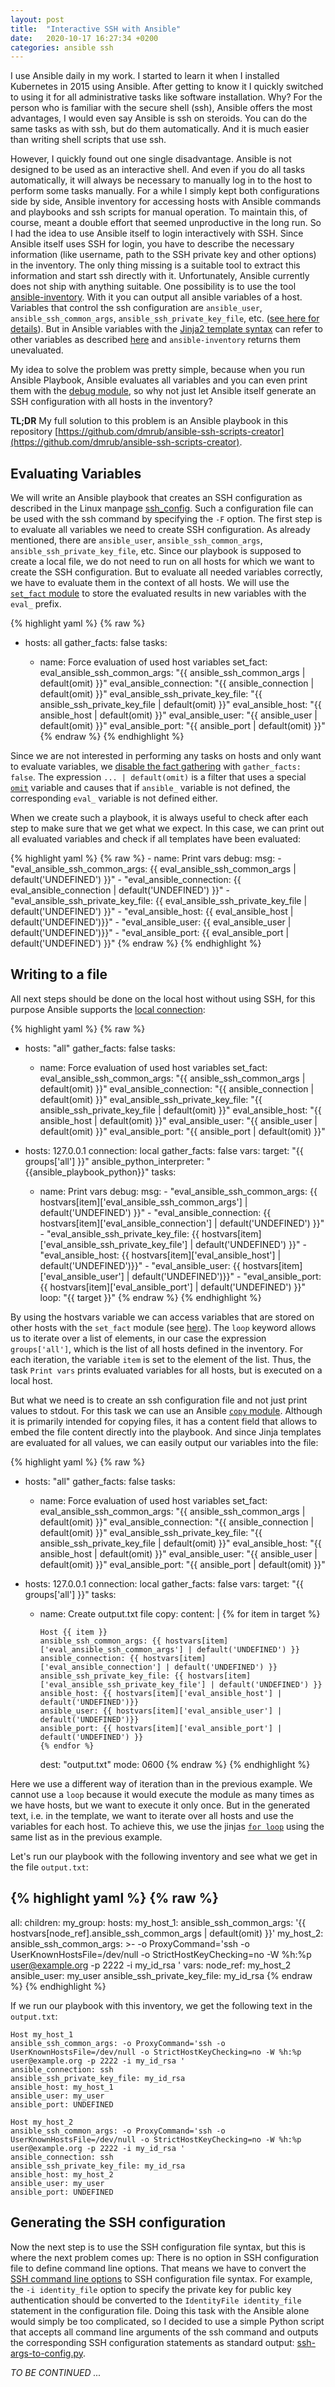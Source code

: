 ```yaml
---
layout: post
title:  "Interactive SSH with Ansible"
date:   2020-10-17 16:27:34 +0200
categories: ansible ssh
---
```


I use Ansible daily in my work. I started to learn it when I installed Kubernetes in 2015 using Ansible. After getting to know it I quickly switched to using it for all administrative tasks like software installation. Why? For the person who is familiar with the secure shell (ssh), Ansible offers the most advantages, I would even say Ansible is ssh on steroids. You can do the same tasks as with ssh, but do them automatically. And it is much easier than writing shell scripts that use ssh.

However, I quickly found out one single disadvantage. Ansible is not designed to be used as an interactive shell. And even if you do all tasks automatically, it will always be necessary to manually log in to the host to perform some tasks manually. For a while I simply kept both configurations side by side, Ansible inventory for accessing hosts with Ansible commands and playbooks and ssh scripts for manual operation. To maintain this, of course, meant a double effort that seemed unproductive in the long run. So I had the idea to use Ansible itself to login interactively with SSH. Since Ansible itself uses SSH for login, you have to describe the necessary information (like username, path to the SSH private key and other options) in the inventory. The only thing missing is a suitable tool to extract this information and start ssh directly with it. Unfortunately, Ansible currently does not ship with anything suitable. One possibility is to use the tool [ansible-inventory](https://docs.ansible.com/ansible/latest/cli/ansible-inventory.html). With it you can output all ansible variables of a host. Variables that control the ssh configuration are `ansible_user`, `ansible_ssh_common_args`, `ansible_ssh_private_key_file`, etc. ([see here for details](https://docs.ansible.com/ansible/latest/user_guide/intro_inventory.html)). But in Ansible variables with the [Jinja2 template syntax](https://jinja.palletsprojects.com/en/2.11.x/templates/) can refer to other variables as described [here](https://docs.ansible.com/ansible/latest/user_guide/playbooks_variables.html#referencing-simple-variables) and `ansible-inventory` returns them unevaluated.

My idea to solve the problem was pretty simple, because when you run Ansible Playbook, Ansible evaluates all variables and you can even print them with the [debug module](https://docs.ansible.com/ansible/latest/collections/ansible/builtin/debug_module.html), so why not just let Ansible itself generate an SSH configuration with all hosts in the inventory?

**TL;DR** My full solution to this problem is an Ansible playbook in this repository [https://github.com/dmrub/ansible-ssh-scripts-creator](https://github.com/dmrub/ansible-ssh-scripts-creator).

## Evaluating Variables

We will write an Ansible playbook that creates an SSH configuration as described in the Linux manpage [ssh_config](https://man7.org/linux/man-pages/man5/ssh_config.5.html). Such a configuration file can be used with the ssh command by specifying the `-F` option.
The first step is to evaluate all variables we need to create SSH configuration.
As already mentioned, there are `ansible_user`, `ansible_ssh_common_args`, `ansible_ssh_private_key_file`, etc. Since our playbook is supposed to create a local file, we do not need to run on all hosts for which we want to create the SSH configuration. But to evaluate all needed variables correctly, we have to evaluate them in the context of all hosts. We will use the [`set_fact` module](https://docs.ansible.com/ansible/latest/collections/ansible/builtin/set_fact_module.html) to store the evaluated results in new variables with the `eval_` prefix.

{% highlight yaml %}
{% raw %}
- hosts: all
  gather_facts: false
  tasks:

    - name: Force evaluation of used host variables
      set_fact:
        eval_ansible_ssh_common_args: "{{ ansible_ssh_common_args | default(omit) }}"
        eval_ansible_connection: "{{ ansible_connection | default(omit) }}"
        eval_ansible_ssh_private_key_file: "{{ ansible_ssh_private_key_file | default(omit) }}"
        eval_ansible_host: "{{ ansible_host | default(omit) }}"
        eval_ansible_user: "{{ ansible_user | default(omit) }}"
        eval_ansible_port: "{{ ansible_port | default(omit) }}"
{% endraw %}
{% endhighlight %}

Since we are not interested in performing any tasks on hosts and only want to evaluate variables, we [disable the fact gathering](https://docs.ansible.com/ansible/latest/user_guide/playbooks_vars_facts.html#disabling-facts) with `gather_facts: false`.
The expression `... | default(omit)` is a filter that uses a special
[`omit`](https://docs.ansible.com/ansible/latest/user_guide/playbooks_filters.html#making-variables-optional) variable
and causes that if `ansible_` variable is not defined, the corresponding `eval_` variable is not defined either.

When we create such a playbook, it is always useful to check after each step to make sure that we get what we expect. In this case, we can print out all evaluated variables and check if all templates have been evaluated:

{% highlight yaml %}
{% raw %}
    - name: Print vars
      debug:
        msg:
          - "eval_ansible_ssh_common_args: {{ eval_ansible_ssh_common_args | default('UNDEFINED') }}"
          - "eval_ansible_connection: {{ eval_ansible_connection | default('UNDEFINED') }}"
          - "eval_ansible_ssh_private_key_file: {{ eval_ansible_ssh_private_key_file | default('UNDEFINED') }}"
          - "eval_ansible_host: {{ eval_ansible_host | default('UNDEFINED')}}"
          - "eval_ansible_user: {{ eval_ansible_user | default('UNDEFINED')}}"
          - "eval_ansible_port: {{ eval_ansible_port | default('UNDEFINED') }}"
{% endraw %}
{% endhighlight %}

## Writing to a file

All next steps should be done on the local host without using SSH, for this purpose Ansible supports the [local connection](https://docs.ansible.com/ansible/latest/user_guide/playbooks_delegation.html#local-playbooks):

{% highlight yaml %}
{% raw %}
- hosts: "all"
  gather_facts: false
  tasks:

    - name: Force evaluation of used host variables
      set_fact:
        eval_ansible_ssh_common_args: "{{ ansible_ssh_common_args | default(omit) }}"
        eval_ansible_connection: "{{ ansible_connection | default(omit) }}"
        eval_ansible_ssh_private_key_file: "{{ ansible_ssh_private_key_file | default(omit) }}"
        eval_ansible_host: "{{ ansible_host | default(omit) }}"
        eval_ansible_user: "{{ ansible_user | default(omit) }}"
        eval_ansible_port: "{{ ansible_port | default(omit) }}"

- hosts: 127.0.0.1
  connection: local
  gather_facts: false
  vars:
    target: "{{ groups['all'] }}"
    ansible_python_interpreter: "{{ansible_playbook_python}}"
  tasks:

    - name: Print vars
      debug:
        msg:
          - "eval_ansible_ssh_common_args: {{ hostvars[item]['eval_ansible_ssh_common_args'] | default('UNDEFINED') }}"
          - "eval_ansible_connection: {{ hostvars[item]['eval_ansible_connection'] | default('UNDEFINED') }}"
          - "eval_ansible_ssh_private_key_file: {{ hostvars[item]['eval_ansible_ssh_private_key_file'] | default('UNDEFINED') }}"
          - "eval_ansible_host: {{ hostvars[item]['eval_ansible_host'] | default('UNDEFINED')}}"
          - "eval_ansible_user: {{ hostvars[item]['eval_ansible_user'] | default('UNDEFINED')}}"
          - "eval_ansible_port: {{ hostvars[item]['eval_ansible_port'] | default('UNDEFINED') }}"
      loop: "{{ target }}"
{% endraw %}
{% endhighlight %}

By using the hostvars variable we can access variables that are stored on other hosts with the `set_fact` module (see [here](https://docs.ansible.com/ansible/latest/reference_appendices/special_variables.html)).
The `loop` keyword allows us to iterate over a list of elements, in our case the expression `groups['all']`, which is the list of all hosts defined in the inventory. For each iteration, the variable `item` is set to the element of the list. Thus, the task `Print vars` prints evaluated variables for all hosts,
but is executed on a local host.

But what we need is to create an ssh configuration file and not just print values to stdout. For this task we can use an Ansible
[`copy` module](https://docs.ansible.com/ansible/latest/collections/ansible/builtin/copy_module.html).
Although it is primarily intended for copying files, it has a content field that allows to embed the file content directly into the playbook.
And since Jinja templates are evaluated for all values, we can easily output our variables into the file:

{% highlight yaml %}
{% raw %}
- hosts: "all"
  gather_facts: false
  tasks:

    - name: Force evaluation of used host variables
      set_fact:
        eval_ansible_ssh_common_args: "{{ ansible_ssh_common_args | default(omit) }}"
        eval_ansible_connection: "{{ ansible_connection | default(omit) }}"
        eval_ansible_ssh_private_key_file: "{{ ansible_ssh_private_key_file | default(omit) }}"
        eval_ansible_host: "{{ ansible_host | default(omit) }}"
        eval_ansible_user: "{{ ansible_user | default(omit) }}"
        eval_ansible_port: "{{ ansible_port | default(omit) }}"

- hosts: 127.0.0.1
  connection: local
  gather_facts: false
  vars:
    target: "{{ groups['all'] }}"
  tasks:

    - name: Create output.txt file
      copy:
        content: |
          {% for item in target %}

          Host {{ item }}
          ansible_ssh_common_args: {{ hostvars[item]['eval_ansible_ssh_common_args'] | default('UNDEFINED') }}
          ansible_connection: {{ hostvars[item]['eval_ansible_connection'] | default('UNDEFINED') }}
          ansible_ssh_private_key_file: {{ hostvars[item]['eval_ansible_ssh_private_key_file'] | default('UNDEFINED') }}
          ansible_host: {{ hostvars[item]['eval_ansible_host'] | default('UNDEFINED')}}
          ansible_user: {{ hostvars[item]['eval_ansible_user'] | default('UNDEFINED')}}
          ansible_port: {{ hostvars[item]['eval_ansible_port'] | default('UNDEFINED') }}
          {% endfor %}
        dest: "output.txt"
        mode: 0600
{% endraw %}
{% endhighlight %}

Here we use a different way of iteration than in the previous example. We cannot use a `loop` because it would execute the module as many times as we have hosts, but we want to execute it only once. But in the generated text, i.e. in the template, we want to iterate over all hosts and use the variables for each host.
To achieve this, we use the jinjas [`for loop`](https://jinja.palletsprojects.com/en/2.11.x/templates/#for)
using the same list as in the previous example.

Let's run our playbook with the following inventory and see what we get in the file `output.txt`:

{% highlight yaml %}
{% raw %}
---
all:
  children:
    my_group:
      hosts:
        my_host_1:
          ansible_ssh_common_args: '{{ hostvars[node_ref].ansible_ssh_common_args | default(omit) }}'
        my_host_2:
          ansible_ssh_common_args: >-
            -o ProxyCommand='ssh -o UserKnownHostsFile=/dev/null
            -o StrictHostKeyChecking=no -W %h:%p user@example.org -p 2222
            -i my_id_rsa '
      vars:
        node_ref: my_host_2
        ansible_user: my_user
        ansible_ssh_private_key_file: my_id_rsa
{% endraw %}
{% endhighlight %}

If we run our playbook with this inventory, we get the following text in the `output.txt`:
```
Host my_host_1
ansible_ssh_common_args: -o ProxyCommand='ssh -o UserKnownHostsFile=/dev/null -o StrictHostKeyChecking=no -W %h:%p user@example.org -p 2222 -i my_id_rsa '
ansible_connection: ssh
ansible_ssh_private_key_file: my_id_rsa
ansible_host: my_host_1
ansible_user: my_user
ansible_port: UNDEFINED

Host my_host_2
ansible_ssh_common_args: -o ProxyCommand='ssh -o UserKnownHostsFile=/dev/null -o StrictHostKeyChecking=no -W %h:%p user@example.org -p 2222 -i my_id_rsa '
ansible_connection: ssh
ansible_ssh_private_key_file: my_id_rsa
ansible_host: my_host_2
ansible_user: my_user
ansible_port: UNDEFINED
```

## Generating the SSH configuration

Now the next step is to use the SSH configuration file syntax, but this is where the next problem comes up: There is no option in SSH configuration file to define command line options. That means we have to convert the [SSH command line options](https://man7.org/linux/man-pages/man1/ssh.1.html) to SSH configuration file syntax.
For example, the `-i identity_file` option to specify the private key for public key authentication should be converted to the `IdentityFile identity_file` statement in the configuration file. Doing this task with the Ansible alone would simply be too complicated, so I decided to use a simple Python script that accepts all command line arguments of the ssh command and outputs the corresponding SSH configuration statements as standard output: [ssh-args-to-config.py](https://github.com/dmrub/ansible-ssh-scripts-creator/blob/main/ssh-args-to-config.py).

*TO BE CONTINUED ...*
